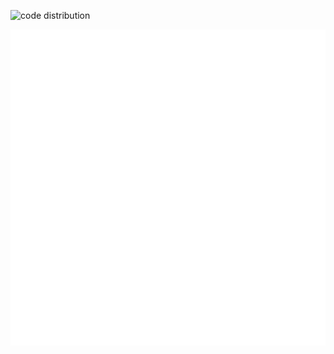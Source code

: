 ![code distribution](https://github-readme-stats.vercel.app/api/top-langs/?username=JunIce&theme=cobalt&layout=compact&show_icons=true)

![JunIce](https://github.com/JunIce/JunIce/blob/master/github-metrics.svg)

